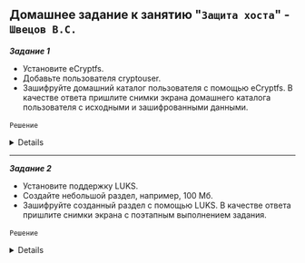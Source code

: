## Домашнее задание к занятию "`Защита хоста`" - `Швецов В.С.`




***Задание 1***

* Установите eCryptfs.
* Добавьте пользователя cryptouser.
* Зашифруйте домашний каталог пользователя с помощью eCryptfs.
В качестве ответа пришлите снимки экрана домашнего каталога пользователя с исходными и зашифрованными данными.


`Решение`

<details>

![Screnshot](https://github.com/vladshvetsov/MyNetology/blob/main/JPG/syssec-homework/syssec-02/1.jpeg)
![Screnshot](https://github.com/vladshvetsov/MyNetology/blob/main/JPG/syssec-homework/syssec-02/2.jpeg)
![Screnshot](https://github.com/vladshvetsov/MyNetology/blob/main/JPG/syssec-homework/syssec-02/3.jpeg)
![Screnshot](https://github.com/vladshvetsov/MyNetology/blob/main/JPG/syssec-homework/syssec-02/4.jpeg)

</details>


---

***Задание 2***

* Установите поддержку LUKS.
* Создайте небольшой раздел, например, 100 Мб.
* Зашифруйте созданный раздел с помощью LUKS.
В качестве ответа пришлите снимки экрана с поэтапным выполнением задания.

`Решение`

<details>

![Screnshot](https://github.com/vladshvetsov/MyNetology/blob/main/JPG/syssec-homework/syssec-02/5.jpeg)
![Screnshot](https://github.com/vladshvetsov/MyNetology/blob/main/JPG/syssec-homework/syssec-02/6.jpeg)
![Screnshot](https://github.com/vladshvetsov/MyNetology/blob/main/JPG/syssec-homework/syssec-02/7.jpeg)


</details>
